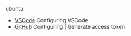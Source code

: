 ubuntu




- [VSCode](../VSCode) Configuring VSCode
- [GitHub](../GitHub) Configuring | Generate access token
